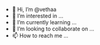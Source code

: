 - 👋 Hi, I’m @vethaa
- 👀 I’m interested in ...
- 🌱 I’m currently learning ...
- 💞️ I’m looking to collaborate on ...
- 📫 How to reach me ...

<!---
vethaa/vethaa is a ✨ special ✨ repository because its `README.md` (this file) appears on your GitHub profile.
You can click the Preview link to take a look at your changes.
--->
